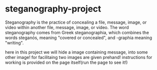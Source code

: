 # steganography-project
Steganography is the practice of concealing a file, message, image, or video within another file, message, image, or video. The word steganography comes from Greek steganographia, which combines the words steganós, meaning "covered or concealed", and -graphia meaning "writing".

here in this project we will hide a image containing message, into some other image!
for facilitaing two images are given prehand!
instructions for working is provided on the page itself(run the page to see it!)
